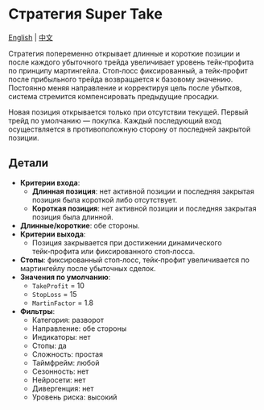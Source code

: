 # Стратегия Super Take
[English](README.md) | [中文](README_cn.md)

Стратегия попеременно открывает длинные и короткие позиции и после каждого убыточного трейда увеличивает уровень тейк‑профита по принципу мартингейла. Стоп‑лосс фиксированный, а тейк‑профит после прибыльного трейда возвращается к базовому значению. Постоянно меняя направление и корректируя цель после убытков, система стремится компенсировать предыдущие просадки.

Новая позиция открывается только при отсутствии текущей. Первый трейд по умолчанию — покупка. Каждый последующий вход осуществляется в противоположную сторону от последней закрытой позиции.

## Детали

- **Критерии входа**:
  - **Длинная позиция**: нет активной позиции и последняя закрытая позиция была короткой либо отсутствует.
  - **Короткая позиция**: нет активной позиции и последняя закрытая позиция была длинной.
- **Длинные/короткие**: обе стороны.
- **Критерии выхода**:
  - Позиция закрывается при достижении динамического тейк‑профита или фиксированного стоп‑лосса.
- **Стопы**: фиксированный стоп‑лосс, тейк‑профит увеличивается по мартингейлу после убыточных сделок.
- **Значения по умолчанию**:
  - `TakeProfit` = 10
  - `StopLoss` = 15
  - `MartinFactor` = 1.8
- **Фильтры**:
  - Категория: разворот
  - Направление: обе стороны
  - Индикаторы: нет
  - Стопы: да
  - Сложность: простая
  - Таймфрейм: любой
  - Сезонность: нет
  - Нейросети: нет
  - Дивергенция: нет
  - Уровень риска: высокий

